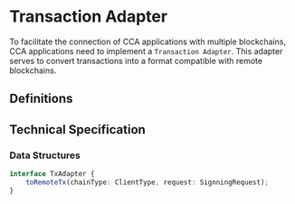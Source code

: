 # Transaction Adapter

To facilitate the connection of CCA applications with multiple blockchains, CCA applications need to implement a `Transaction Adapter`. This adapter serves to convert transactions into a format compatible with remote blockchains.

## Definitions

## Technical Specification

### Data Structures

```ts
interface TxAdapter {
    toRemoteTx(chainType: ClientType, request: SignningRequest);
}
```


